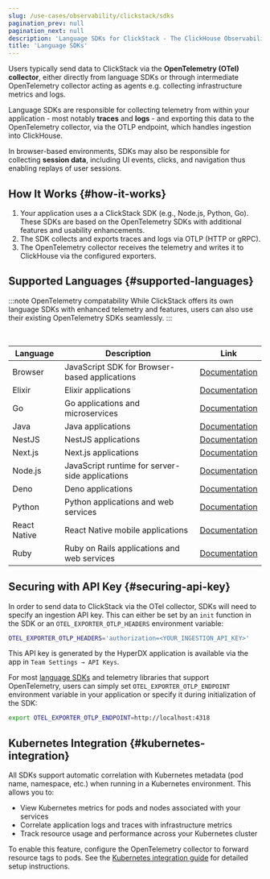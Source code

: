 ```yaml
---
slug: /use-cases/observability/clickstack/sdks
pagination_prev: null
pagination_next: null
description: 'Language SDKs for ClickStack - The ClickHouse Observability Stack'
title: 'Language SDKs'
---
```


Users typically send data to ClickStack via the **OpenTelemetry (OTel) collector**, either directly from language SDKs or through intermediate OpenTelemetry collector acting as agents e.g. collecting infrastructure metrics and logs.

Language SDKs are responsible for collecting telemetry from within your application - most notably **traces** and **logs** - and exporting this data to the OpenTelemetry collector, via the OTLP endpoint, which handles ingestion into ClickHouse.

In browser-based environments, SDKs may also be responsible for collecting **session data**, including UI events, clicks, and navigation thus enabling replays of user sessions. 

## How It Works {#how-it-works}

1. Your application uses a a ClickStack SDK (e.g., Node.js, Python, Go). These SDKs are based on the OpenTelemetry SDKs with additional features and usability enhancements.
2. The SDK collects and exports traces and logs via OTLP (HTTP or gRPC).
3. The OpenTelemetry collector receives the telemetry and writes it to ClickHouse via the configured exporters.

## Supported Languages {#supported-languages}

:::note OpenTelemetry compatability
While ClickStack offers its own language SDKs with enhanced telemetry and features, users can also use their existing OpenTelemetry SDKs seamlessly.
:::

<br/>

| Language | Description | Link |
|----------|-------------|------|
| Browser | JavaScript SDK for Browser-based applications | [Documentation](/use-cases/observability/clickstack/sdks/browser) |
| Elixir | Elixir applications | [Documentation](/use-cases/observability/clickstack/sdks/elixir) |
| Go | Go applications and microservices | [Documentation](/use-cases/observability/clickstack/sdks/golang) |
| Java | Java applications | [Documentation](/use-cases/observability/clickstack/sdks/java) |
| NestJS | NestJS applications | [Documentation](/use-cases/observability/clickstack/sdks/nestjs) |
| Next.js | Next.js applications | [Documentation](/use-cases/observability/clickstack/sdks/nextjs) |
| Node.js | JavaScript runtime for server-side applications | [Documentation](/use-cases/observability/clickstack/sdks/nodejs) |
| Deno | Deno applications | [Documentation](/use-cases/observability/clickstack/sdks/deno) |
| Python | Python applications and web services | [Documentation](/use-cases/observability/clickstack/sdks/python) |
| React Native | React Native mobile applications | [Documentation](/use-cases/observability/clickstack/sdks/react-native) |
| Ruby | Ruby on Rails applications and web services | [Documentation](/use-cases/observability/clickstack/sdks/ruby-on-rails) |

## Securing with API Key {#securing-api-key}

In order to send data to ClickStack via the OTel collector, SDKs will need to specify an ingestion API key. This can either be set by an `init` function in the SDK or an `OTEL_EXPORTER_OTLP_HEADERS` environment variable:

```bash
OTEL_EXPORTER_OTLP_HEADERS='authorization=<YOUR_INGESTION_API_KEY>'
```

This API key is generated by the HyperDX application is available via the app in `Team Settings → API Keys`.

For most [language SDKs](/use-cases/observability/clickstack/sdks) and telemetry libraries that support OpenTelemetry, users can simply set `OTEL_EXPORTER_OTLP_ENDPOINT` environment variable in your application or specify it during initialization of the SDK:

```bash
export OTEL_EXPORTER_OTLP_ENDPOINT=http://localhost:4318
```

## Kubernetes Integration {#kubernetes-integration}

All SDKs support automatic correlation with Kubernetes metadata (pod name, namespace, etc.) when running in a Kubernetes environment. This allows you to:

- View Kubernetes metrics for pods and nodes associated with your services
- Correlate application logs and traces with infrastructure metrics
- Track resource usage and performance across your Kubernetes cluster

To enable this feature, configure the OpenTelemetry collector to forward resource tags to pods. See the [Kubernetes integration guide](/use-cases/observability/clickstack/ingesting-data/kubernetes#forwarding-resouce-tags-to-pods) for detailed setup instructions.
